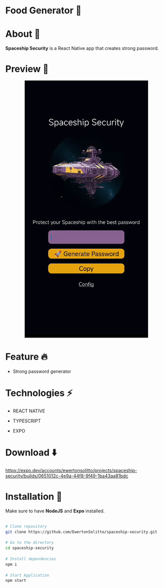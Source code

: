 # Food Generator 🚀

# About 📝

**Spaceship Security** is a React Native app that creates strong password.

# Preview 📱

<div align='center'>
  <img src='https://github.com/EwertonSolitto/spaceship-security/blob/main/assets/preview.gif' />
</div>

# Feature 🔥

- Strong password generator

# Technologies ⚡
 
 - REACT NATIVE

 - TYPESCRIPT

 - EXPO

# Download ⬇️

https://expo.dev/accounts/ewertonsolitto/projects/spaceship-security/builds/0651012c-4e9a-44f8-9f49-1ba43aa81bdc

# Installation 🔧

Make sure to have **NodeJS** and **Expo** installed.

```bash

# Clone repository
git clone https://github.com/EwertonSolitto/spaceship-security.git

# Go to the directory
cd spaceship-security

# Install dependencies
npm i

# Start Application
npm start

```
